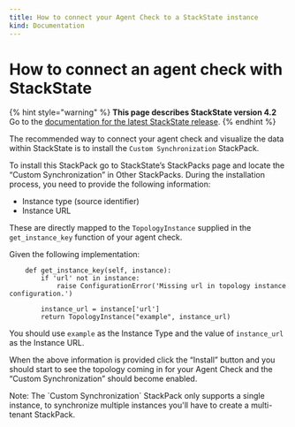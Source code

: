 ```yaml
---
title: How to connect your Agent Check to a StackState instance
kind: Documentation
---
```


# How to connect an agent check with StackState

{% hint style="warning" %}
**This page describes StackState version 4.2**  
Go to the [documentation for the latest StackState release](https://docs.stackstate.com/).
{% endhint %}

The recommended way to connect your agent check and visualize the data within StackState is to install the `Custom Synchronization` StackPack.

To install this StackPack go to StackState’s StackPacks page and locate the “Custom Synchronization” in Other StackPacks. During the installation process, you need to provide the following information:

* Instance type \(source identifier\)
* Instance URL

These are directly mapped to the `TopologyInstance` supplied in the `get_instance_key` function of your agent check.

Given the following implementation:

```text
    def get_instance_key(self, instance):
        if 'url' not in instance:
            raise ConfigurationError('Missing url in topology instance configuration.')

        instance_url = instance['url']
        return TopologyInstance("example", instance_url)
```

You should use `example` as the Instance Type and the value of `instance_url` as the Instance URL.

When the above information is provided click the “Install” button and you should start to see the topology coming in for your Agent Check and the “Custom Synchronization” should become enabled.

Note: The \`Custom Synchronization\` StackPack only supports a single instance, to synchronize multiple instances you'll have to create a multi-tenant StackPack.

